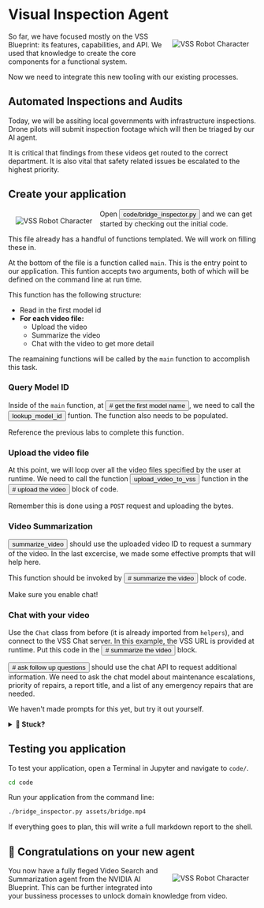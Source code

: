 # Visual Inspection Agent

<img src="_static/robots/blueprint.png" alt="VSS Robot Character" style="float:right; max-width:350px;margin:15px;" />

So far, we have focused mostly on the VSS Blueprint: its features, capabilities, and API.
We used that knowledge to create the core components for a functional system.

Now we need to integrate this new tooling with our existing processes.

## Automated Inspections and Audits

Today, we will be assiting local governments with infrastructure inspections.
Drone pilots will submit inspection footage which will then be triaged by our AI agent.

It is critical that findings from these videos get routed to the correct department.
It is also vital that safety related issues be escalated to the highest priority.

<!--fold:break -->

## Create your application

<img src="_static/robots/wrench.png" alt="VSS Robot Character" style="float:left; max-width:200px;margin:15px;" />

Open <button onclick="openOrCreateFileInJupyterLab('code/bridge_inspector.py');"><i class="fa-brands fa-python"></i> code/bridge_inspector.py</button> and we can get started by checking out the initial code.

This file already has a handful of functions templated. We will work on filling these in.

At the bottom of the file is a function called `main`. This is the entry point to our application.
This funtion accepts two arguments, both of which will be defined on the command line at run time.

This function has the following structure:
  - Read in the first model id
  - **For each video file:**
    - Upload the video
    - Summarize the video
    - Chat with the video to get more detail

The reamaining functions will be called by the `main` function to accomplish this task.

<!--fold:break -->

### Query Model ID

Inside of the `main` function, at <button onclick="goToLineAndSelect('code/bridge_inspector.py', '# get the first model name');"># get the first model name</button>, we need to call the <button onclick="goToLineAndSelect('code/bridge_inspector.py', 'def lookup_model_id');">lookup_model_id</button> funtion. The function also needs to be populated.

Reference the previous labs to complete this function.

<!--fold:break -->

### Upload the video file

At this point, we will loop over all the video files specified by the user at runtime. We need to call the function
<button onclick="goToLineAndSelect('code/bridge_inspector.py', 'def upload_video_to_vss');">upload_video_to_vss</button>
function in the
<button onclick="goToLineAndSelect('code/bridge_inspector.py', '# upload the video');"># upload the video</button> block of code.

Remember this is done using a `POST` request and uploading the bytes.

<!--fold:break -->

### Video Summarization

<button onclick="goToLineAndSelect('code/bridge_inspector.py', 'def summarize_video');">summarize_video</button> should use the uploaded video ID to request a summary of the video. In the last excercise, we made some effective prompts that will help here.

This function should be invoked by <button onclick="goToLineAndSelect('code/bridge_inspector.py', '# summarize the video');"># summarize the video</button> block of code.

Make sure you enable chat!

<!--fold:break -->

### Chat with your video

Use the `Chat` class from before (it is already imported from `helpers`), and connect to the VSS Chat server. In this example, the VSS URL is provided at runtime. Put this code in the <button onclick="goToLineAndSelect('code/bridge_inspector.py', '# summarize the video');"># summarize the video</button> block.

<button onclick="goToLineAndSelect('code/bridge_inspector.py', '# ask follow up questions');"># ask follow up questions</button> should use the chat API to request additional information. We need to ask the chat model about maintenance escalations, priority of repairs, a report title, and a list of any emergency repairs that are needed.

We haven't made prompts for this yet, but try it out yourself.

<details>
<summary><b>💢 Stuck?</b></summary>

```python
escalations = chat_client.query("List any necessary escelations for maintenance.")
priority = chat_client.query("Score the priority of this report.")
title = chat_client.query("Create a title for this report.")
emergencies = chat_client.query("Does this the bridge require immediate structural attention?")
```

</details>

<!--fold:break -->

## Testing you application

To test your application, open a Terminal in Jupyter and navigate to `code/`.

```bash
cd code
```

Run your application from the command line:

```bash
./bridge_inspector.py assets/bridge.mp4
```

If everything goes to plan, this will write a full markdown report to the shell.

<!--fold:break -->

## 🦾 Congratulations on your new agent

<img src="_static/robots/blueprint-blend.png" alt="VSS Robot Character" style="float:right; max-width:350px;margin:15px;" />

You now have a fully fleged Video Search and Summarization agent from the NVIDIA AI Blueprint. This can be further integrated into your bussiness processes to unlock domain knowledge from video.
